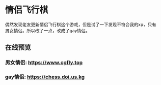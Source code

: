# 情侣飞行棋
偶然发现佬友更新情侣飞行棋这个游戏，但是试了一下发现不符合我的xp，只有男女情侣。所以改了一点，改成了gay情侣。
## 在线预览
### 男女情侣:  https://www.cpfly.top
### gay情侣:  https://chess.doi.us.kg
